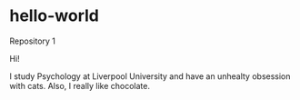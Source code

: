 # hello-world
Repository 1

Hi!

I study Psychology at Liverpool University and have an unhealty obsession with cats.
Also, I really like chocolate.
